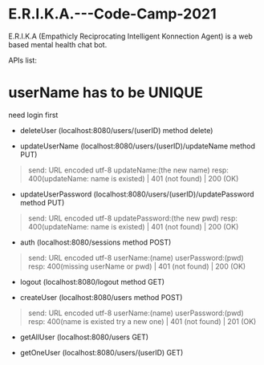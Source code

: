 # E.R.I.K.A.---Code-Camp-2021
E.R.I.K.A (Empathicly Reciprocating Intelligent Konnection Agent) is a web based mental health chat bot.


APIs list:
# userName has to be UNIQUE

need login first
- deleteUser (localhost:8080/users/(userID) method delete) 

- updateUserName (localhost:8080/users/(userID)/updateName method PUT)
> send: URL encoded utf-8 updateName:(the new name)
> resp: 400(updateName: name is existed) | 401 (not found) | 200 (OK)

- updateUserPassword (localhost:8080/users/(userID)/updatePassword method PUT)
> send: URL encoded utf-8 updatePassword:(the new pwd)
> resp: 400(updateName: name is existed) | 401 (not found) | 200 (OK)

- auth (localhost:8080/sessions method POST)
> send: URL encoded utf-8     userName:(name) userPassword:(pwd)
> resp: 400(missing userName or pwd) | 401 (not found) | 200 (OK)

- logout (localhost:8080/logout method GET)

- createUser (localhost:8080/users method POST)
> send: URL encoded utf-8     userName:(name) userPassword:(pwd)
> resp: 400(name is existed try a new one) | 401 (not found) | 201 (OK)

- getAllUser (localhost:8080/users GET)

- getOneUser (localhost:8080/users/(userID) GET)

